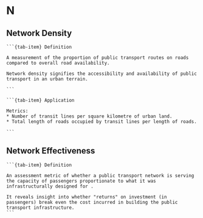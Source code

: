 # N

## Network Density
````{tab-set}
```{tab-item} Definition

A measurement of the proportion of public transport routes on roads compared to overall road availability.

Network density signifies the accessibility and availability of public transport in an urban terrain.

```

```{tab-item} Application

Metrics:
* Number of transit lines per square kilometre of urban land.
* Total length of roads occupied by transit lines per length of roads.

```
````

## Network Effectiveness
````{tab-set}
```{tab-item} Definition

An assessment metric of whether a public transport network is serving the capacity of passengers proportionate to what it was infrastructurally designed for .

It reveals insight into whether "returns" on investment (in passengers) break even the cost incurred in building the public transport infrastructure.
```
````

